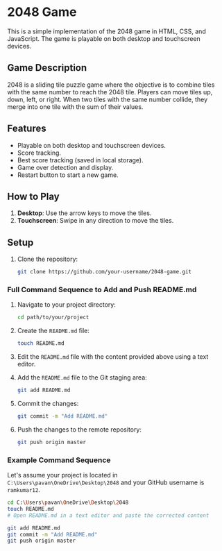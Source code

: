 # 2048 Game

This is a simple implementation of the 2048 game in HTML, CSS, and JavaScript. The game is playable on both desktop and touchscreen devices.

## Game Description

2048 is a sliding tile puzzle game where the objective is to combine tiles with the same number to reach the 2048 tile. Players can move tiles up, down, left, or right. When two tiles with the same number collide, they merge into one tile with the sum of their values.

## Features

- Playable on both desktop and touchscreen devices.
- Score tracking.
- Best score tracking (saved in local storage).
- Game over detection and display.
- Restart button to start a new game.

## How to Play

1. **Desktop**: Use the arrow keys to move the tiles.
2. **Touchscreen**: Swipe in any direction to move the tiles.

## Setup

1. Clone the repository:
   ```sh
   git clone https://github.com/your-username/2048-game.git

### Full Command Sequence to Add and Push README.md

1. Navigate to your project directory:
    ```sh
    cd path/to/your/project
    ```

2. Create the `README.md` file:
    ```sh
    touch README.md
    ```

3. Edit the `README.md` file with the content provided above using a text editor.

4. Add the `README.md` file to the Git staging area:
    ```sh
    git add README.md
    ```

5. Commit the changes:
    ```sh
    git commit -m "Add README.md"
    ```

6. Push the changes to the remote repository:
    ```sh
    git push origin master
    ```

### Example Command Sequence

Let's assume your project is located in `C:\Users\pavan\OneDrive\Desktop\2048` and your GitHub username is `ramkumar12`.

```sh
cd C:\Users\pavan\OneDrive\Desktop\2048
touch README.md
# Open README.md in a text editor and paste the corrected content

git add README.md
git commit -m "Add README.md"
git push origin master
